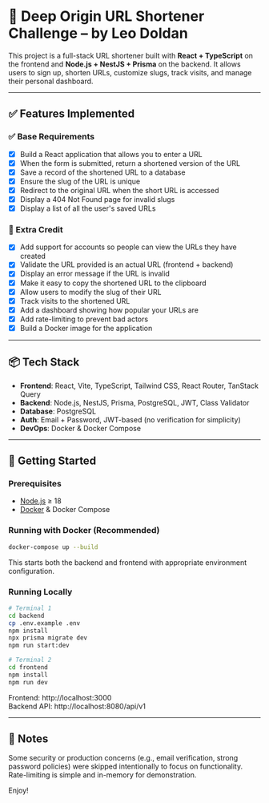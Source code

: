# 🔗 Deep Origin URL Shortener Challenge – by Leo Doldan

This project is a full-stack URL shortener built with **React + TypeScript** on the frontend and **Node.js + NestJS + Prisma** on the backend. It allows users to sign up, shorten URLs, customize slugs, track visits, and manage their personal dashboard.

---

## ✅ Features Implemented

### ✅ Base Requirements

- [x] Build a React application that allows you to enter a URL  
- [x] When the form is submitted, return a shortened version of the URL  
- [x] Save a record of the shortened URL to a database  
- [x] Ensure the slug of the URL is unique  
- [x] Redirect to the original URL when the short URL is accessed  
- [x] Display a 404 Not Found page for invalid slugs  
- [x] Display a list of all the user's saved URLs  

### 🌟 Extra Credit

- [x] Add support for accounts so people can view the URLs they have created  
- [x] Validate the URL provided is an actual URL (frontend + backend)  
- [x] Display an error message if the URL is invalid  
- [x] Make it easy to copy the shortened URL to the clipboard  
- [x] Allow users to modify the slug of their URL  
- [x] Track visits to the shortened URL  
- [x] Add a dashboard showing how popular your URLs are  
- [x] Add rate-limiting to prevent bad actors  
- [x] Build a Docker image for the application  

---

## 📦 Tech Stack

- **Frontend**: React, Vite, TypeScript, Tailwind CSS, React Router, TanStack Query  
- **Backend**: Node.js, NestJS, Prisma, PostgreSQL, JWT, Class Validator  
- **Database**: PostgreSQL  
- **Auth**: Email + Password, JWT-based (no verification for simplicity)  
- **DevOps**: Docker & Docker Compose  

---

## 🚀 Getting Started

### Prerequisites

- [Node.js](https://nodejs.org/) ≥ 18  
- [Docker](https://www.docker.com/) & Docker Compose

### Running with Docker (Recommended)

```bash
docker-compose up --build
```

This starts both the backend and frontend with appropriate environment configuration.

### Running Locally

```bash
# Terminal 1
cd backend
cp .env.example .env
npm install
npx prisma migrate dev
npm run start:dev

# Terminal 2
cd frontend
npm install
npm run dev
```

Frontend: http://localhost:3000  
Backend API: http://localhost:8080/api/v1

---

## 📝 Notes

Some security or production concerns (e.g., email verification, strong password policies) were skipped intentionally to focus on functionality. Rate-limiting is simple and in-memory for demonstration.

Enjoy!